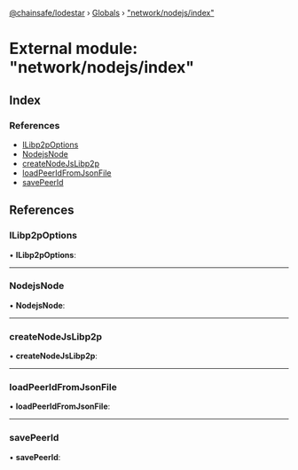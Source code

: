 [@chainsafe/lodestar](../README.md) › [Globals](../globals.md) › ["network/nodejs/index"](_network_nodejs_index_.md)

# External module: "network/nodejs/index"

## Index

### References

* [ILibp2pOptions](_network_nodejs_index_.md#ilibp2poptions)
* [NodejsNode](_network_nodejs_index_.md#nodejsnode)
* [createNodeJsLibp2p](_network_nodejs_index_.md#createnodejslibp2p)
* [loadPeerIdFromJsonFile](_network_nodejs_index_.md#loadpeeridfromjsonfile)
* [savePeerId](_network_nodejs_index_.md#savepeerid)

## References

###  ILibp2pOptions

• **ILibp2pOptions**:

___

###  NodejsNode

• **NodejsNode**:

___

###  createNodeJsLibp2p

• **createNodeJsLibp2p**:

___

###  loadPeerIdFromJsonFile

• **loadPeerIdFromJsonFile**:

___

###  savePeerId

• **savePeerId**:
